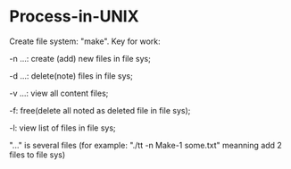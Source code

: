 # Process-in-UNIX

Create file system: "make". Key for work:

-n ...: create (add) new files in file sys;

-d ...: delete(note) files in file sys;

-v ...: view all content files;

-f: free(delete all noted as deleted file in file sys);

-l: view list of files in file sys;

"..." is several files (for example: "./tt -n Make-1 some.txt" meanning add 2 files to file sys)

